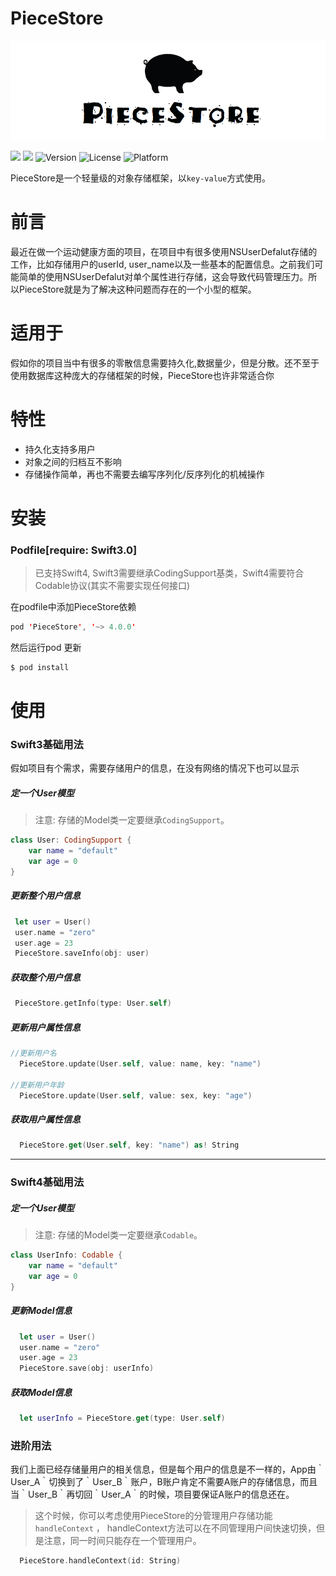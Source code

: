# PieceStore


![](logo.png)

![](http://img.shields.io/badge/Swift-3-blue.svg)  ![](http://img.shields.io/badge/Swift-4-blue.svg)  ![Version](https://img.shields.io/cocoapods/v/PieceStore.svg?style=flat)	![License](https://img.shields.io/cocoapods/l/CmdBluetooth.svg?style=flat)	![Platform](https://img.shields.io/cocoapods/p/CmdBluetooth.svg?style=flat)

PieceStore是一个轻量级的对象存储框架，以`key-value`方式使用。


# 前言

最近在做一个运动健康方面的项目，在项目中有很多使用NSUserDefalut存储的工作，比如存储用户的userId, user_name以及一些基本的配置信息。之前我们可能简单的使用NSUserDefalut对单个属性进行存储，这会导致代码管理压力。所以PieceStore就是为了解决这种问题而存在的一个小型的框架。

# 适用于

假如你的项目当中有很多的零散信息需要持久化,数据量少，但是分散。还不至于使用数据库这种庞大的存储框架的时候，PieceStore也许非常适合你

# 特性

- 持久化支持多用户
- 对象之间的归档互不影响
- 存储操作简单，再也不需要去编写序列化/反序列化的机械操作

# 安装

### Podfile[require: Swift3.0]
> 已支持Swift4, Swift3需要继承CodingSupport基类，Swift4需要符合Codable协议(其实不需要实现任何接口)

在podfile中添加PieceStore依赖
```swift
pod 'PieceStore', '~> 4.0.0'
```
然后运行pod 更新
```swift
$ pod install
```

# 使用

### Swift3基础用法

 假如项目有个需求，需要存储用户的信息，在没有网络的情况下也可以显示
 
##### 定一个User模型

 > 注意: 存储的Model类一定要继承`CodingSupport`。   

```swift
class User: CodingSupport {
    var name = "default"
    var age = 0 
}
```

##### 更新整个用户信息

```swift
 let user = User()
 user.name = "zero"
 user.age = 23
 PieceStore.saveInfo(obj: user)
```

##### 获取整个用户信息

```swift
 PieceStore.getInfo(type: User.self)
```

##### 更新用户属性信息

```swift 
//更新用户名
  PieceStore.update(User.self, value: name, key: "name")

//更新用户年龄
  PieceStore.update(User.self, value: sex, key: "age")
```

##### 获取用户属性信息

```swift 
  PieceStore.get(User.self, key: "name") as! String
```

--------
### Swift4基础用法

##### 定一个User模型

 > 注意: 存储的Model类一定要继承`Codable`。   

```swift
class UserInfo: Codable {
    var name = "default"
    var age = 0
}
```

##### 更新Model信息

```swift
  let user = User()
  user.name = "zero"
  user.age = 23
  PieceStore.save(obj: userInfo)
```

##### 获取Model信息

```swift
  let userInfo = PieceStore.get(type: User.self)
```

### 进阶用法

我们上面已经存储量用户的相关信息，但是每个用户的信息是不一样的，App由｀User_A｀切换到了｀User_B｀账户，B账户肯定不需要A账户的存储信息，而且当｀User_B｀再切回｀User_A｀的时候，项目要保证A账户的信息还在。
> 这个时候，你可以考虑使用PieceStore的分管理用户存储功能 `handleContext` ， handleContext方法可以在不同管理用户间快速切换，但是注意，同一时间只能存在一个管理用户。
```swift 
  PieceStore.handleContext(id: String)
```

